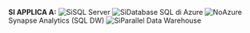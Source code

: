<Token>**SI APPLICA A:** ![Sì](media/yes-icon.png)SQL Server ![Sì](media/yes-icon.png)Database SQL di Azure ![No](media/no-icon.png)Azure Synapse Analytics (SQL DW) ![Sì](media/yes-icon.png)Parallel Data Warehouse </Token>
